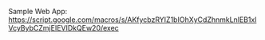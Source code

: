 Sample Web App: https://script.google.com/macros/s/AKfycbzRYIZ1bIOhXyCdZhnmkLnlEB1xlVcyBybCZmjEIEVIDkQEw20/exec
